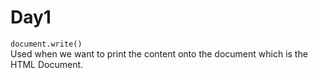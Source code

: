 # Day1

```document.write() ```<br>
Used when we want to print the content onto the document which is the HTML Document. 
